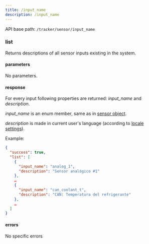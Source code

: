 ```yaml
---
title: /input_name
description: /input_name
---
```


API base path: `/tracker/sensor/input_name`

### list
Returns descriptions of all sensor inputs existing in the system. 

#### parameters
No parameters.

#### response
For every input following properties are returned: *input_name* and *description*.

*input_name* is an enum member, same as in [sensor object](./index.md).

*description* is made in current user's language (according to [locale settings](../../../commons/user/settings/index.md)).

Example:

```json
{
  "success": true,
  "list": [
    {
      "input_name": "analog_1", 
      "description": "Sensor analógico #1"
    },
    …
    {
      "input_name": "can_coolant_t",
	  "description": "CAN: Temperatura del refrigerante"
    },
	…
  ]
}
```

#### errors
No specific errors
